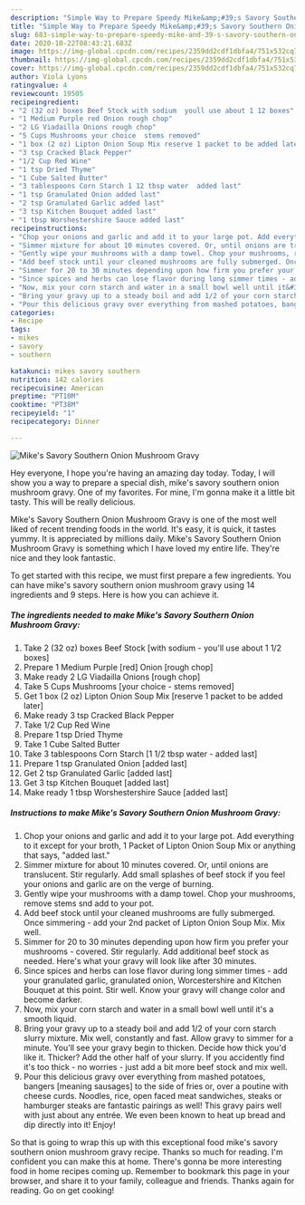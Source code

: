 ```yaml
---
description: "Simple Way to Prepare Speedy Mike&amp;#39;s Savory Southern Onion Mushroom Gravy"
title: "Simple Way to Prepare Speedy Mike&amp;#39;s Savory Southern Onion Mushroom Gravy"
slug: 683-simple-way-to-prepare-speedy-mike-and-39-s-savory-southern-onion-mushroom-gravy
date: 2020-10-22T08:43:21.683Z
image: https://img-global.cpcdn.com/recipes/2359dd2cdf1dbfa4/751x532cq70/mikes-savory-southern-onion-mushroom-gravy-recipe-main-photo.jpg
thumbnail: https://img-global.cpcdn.com/recipes/2359dd2cdf1dbfa4/751x532cq70/mikes-savory-southern-onion-mushroom-gravy-recipe-main-photo.jpg
cover: https://img-global.cpcdn.com/recipes/2359dd2cdf1dbfa4/751x532cq70/mikes-savory-southern-onion-mushroom-gravy-recipe-main-photo.jpg
author: Viola Lyons
ratingvalue: 4
reviewcount: 19505
recipeingredient:
- "2 (32 oz) boxes Beef Stock with sodium  youll use about 1 12 boxes"
- "1 Medium Purple red Onion rough chop"
- "2 LG Viadailla Onions rough chop"
- "5 Cups Mushrooms your choice  stems removed"
- "1 box (2 oz) Lipton Onion Soup Mix reserve 1 packet to be added later"
- "3 tsp Cracked Black Pepper"
- "1/2 Cup Red Wine"
- "1 tsp Dried Thyme"
- "1 Cube Salted Butter"
- "3 tablespoons Corn Starch 1 12 tbsp water  added last"
- "1 tsp Granulated Onion added last"
- "2 tsp Granulated Garlic added last"
- "3 tsp Kitchen Bouquet added last"
- "1 tbsp Worshestershire Sauce added last"
recipeinstructions:
- "Chop your onions and garlic and add it to your large pot. Add everything to it except for your broth, 1 Packet of Lipton Onion Soup Mix or anything that says, &#34;added last.&#34;"
- "Simmer mixture for about 10 minutes covered. Or, until onions are translucent. Stir regularly. Add small splashes of beef stock if you feel your onions and garlic are on the verge of burning."
- "Gently wipe your mushrooms with a damp towel. Chop your mushrooms, remove stems snd add to your pot."
- "Add beef stock until your cleaned mushrooms are fully submerged. Once simmering - add your 2nd packet of Lipton Onion Soup Mix. Mix well."
- "Simmer for 20 to 30 minutes depending upon how firm you prefer your mushrooms - covered. Stir regularly. Add additional beef stock as needed. Here&#39;s what your gravy will look like after 30 minutes."
- "Since spices and herbs can lose flavor during long simmer times - add your granulated garlic, granulated onion, Worcestershire and Kitchen Bouquet at this point. Stir well. Know your gravy will change color and become darker."
- "Now, mix your corn starch and water in a small bowl well until it&#39;s a smooth liquid."
- "Bring your gravy up to a steady boil and add 1/2 of your corn starch slurry mixture. Mix well, constantly and fast. Allow gravy to simmer for a minute. You&#39;ll see your gravy begin to thicken. Decide how thick you&#39;d like it. Thicker? Add the other half of your slurry. If you accidently find it&#39;s too thick - no worries - just add a bit more beef stock and mix well."
- "Pour this delicious gravy over everything from mashed potatoes, bangers [meaning sausages] to the side of fries or, over a poutine with cheese curds. Noodles, rice, open faced meat sandwiches, steaks or hamburger steaks are fantastic pairings as well! This gravy pairs well with just about any entrée. We even been known to heat up bread and dip directly into it! Enjoy!"
categories:
- Recipe
tags:
- mikes
- savory
- southern

katakunci: mikes savory southern 
nutrition: 142 calories
recipecuisine: American
preptime: "PT10M"
cooktime: "PT38M"
recipeyield: "1"
recipecategory: Dinner

---
```



![Mike&#39;s Savory Southern Onion Mushroom Gravy](https://img-global.cpcdn.com/recipes/2359dd2cdf1dbfa4/751x532cq70/mikes-savory-southern-onion-mushroom-gravy-recipe-main-photo.jpg)

Hey everyone, I hope you're having an amazing day today. Today, I will show you a way to prepare a special dish, mike&#39;s savory southern onion mushroom gravy. One of my favorites. For mine, I'm gonna make it a little bit tasty. This will be really delicious.



Mike&#39;s Savory Southern Onion Mushroom Gravy is one of the most well liked of recent trending foods in the world. It's easy, it is quick, it tastes yummy. It is appreciated by millions daily. Mike&#39;s Savory Southern Onion Mushroom Gravy is something which I have loved my entire life. They're nice and they look fantastic.


To get started with this recipe, we must first prepare a few ingredients. You can have mike&#39;s savory southern onion mushroom gravy using 14 ingredients and 9 steps. Here is how you can achieve it.

<!--inarticleads1-->

##### The ingredients needed to make Mike&#39;s Savory Southern Onion Mushroom Gravy:

1. Take 2 (32 oz) boxes Beef Stock [with sodium - you&#39;ll use about 1 1/2 boxes]
1. Prepare 1 Medium Purple [red] Onion [rough chop]
1. Make ready 2 LG Viadailla Onions [rough chop]
1. Take 5 Cups Mushrooms [your choice - stems removed]
1. Get 1 box (2 oz) Lipton Onion Soup Mix [reserve 1 packet to be added later]
1. Make ready 3 tsp Cracked Black Pepper
1. Take 1/2 Cup Red Wine
1. Prepare 1 tsp Dried Thyme
1. Take 1 Cube Salted Butter
1. Take 3 tablespoons Corn Starch [1 1/2 tbsp water - added last]
1. Prepare 1 tsp Granulated Onion [added last]
1. Get 2 tsp Granulated Garlic [added last]
1. Get 3 tsp Kitchen Bouquet [added last]
1. Make ready 1 tbsp Worshestershire Sauce [added last]




<!--inarticleads2-->

##### Instructions to make Mike&#39;s Savory Southern Onion Mushroom Gravy:

1. Chop your onions and garlic and add it to your large pot. Add everything to it except for your broth, 1 Packet of Lipton Onion Soup Mix or anything that says, &#34;added last.&#34;
1. Simmer mixture for about 10 minutes covered. Or, until onions are translucent. Stir regularly. Add small splashes of beef stock if you feel your onions and garlic are on the verge of burning.
1. Gently wipe your mushrooms with a damp towel. Chop your mushrooms, remove stems snd add to your pot.
1. Add beef stock until your cleaned mushrooms are fully submerged. Once simmering - add your 2nd packet of Lipton Onion Soup Mix. Mix well.
1. Simmer for 20 to 30 minutes depending upon how firm you prefer your mushrooms - covered. Stir regularly. Add additional beef stock as needed. Here&#39;s what your gravy will look like after 30 minutes.
1. Since spices and herbs can lose flavor during long simmer times - add your granulated garlic, granulated onion, Worcestershire and Kitchen Bouquet at this point. Stir well. Know your gravy will change color and become darker.
1. Now, mix your corn starch and water in a small bowl well until it&#39;s a smooth liquid.
1. Bring your gravy up to a steady boil and add 1/2 of your corn starch slurry mixture. Mix well, constantly and fast. Allow gravy to simmer for a minute. You&#39;ll see your gravy begin to thicken. Decide how thick you&#39;d like it. Thicker? Add the other half of your slurry. If you accidently find it&#39;s too thick - no worries - just add a bit more beef stock and mix well.
1. Pour this delicious gravy over everything from mashed potatoes, bangers [meaning sausages] to the side of fries or, over a poutine with cheese curds. Noodles, rice, open faced meat sandwiches, steaks or hamburger steaks are fantastic pairings as well! This gravy pairs well with just about any entrée. We even been known to heat up bread and dip directly into it! Enjoy!




So that is going to wrap this up with this exceptional food mike&#39;s savory southern onion mushroom gravy recipe. Thanks so much for reading. I'm confident you can make this at home. There's gonna be more interesting food in home recipes coming up. Remember to bookmark this page in your browser, and share it to your family, colleague and friends. Thanks again for reading. Go on get cooking!
